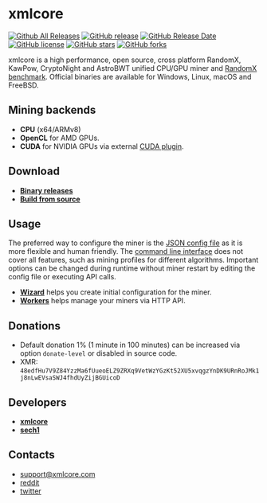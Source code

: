 # xmlcore

[![Github All Releases](https://img.shields.io/github/downloads/xmlcore/xmlcore/total.svg)](https://github.com/xmlcore/xmlcore/releases)
[![GitHub release](https://img.shields.io/github/release/xmlcore/xmlcore/all.svg)](https://github.com/xmlcore/xmlcore/releases)
[![GitHub Release Date](https://img.shields.io/github/release-date/xmlcore/xmlcore.svg)](https://github.com/xmlcore/xmlcore/releases)
[![GitHub license](https://img.shields.io/github/license/xmlcore/xmlcore.svg)](https://github.com/xmlcore/xmlcore/blob/master/LICENSE)
[![GitHub stars](https://img.shields.io/github/stars/xmlcore/xmlcore.svg)](https://github.com/xmlcore/xmlcore/stargazers)
[![GitHub forks](https://img.shields.io/github/forks/xmlcore/xmlcore.svg)](https://github.com/xmlcore/xmlcore/network)

xmlcore is a high performance, open source, cross platform RandomX, KawPow, CryptoNight and AstroBWT unified CPU/GPU miner and [RandomX benchmark](https://xmlcore.com/benchmark). Official binaries are available for Windows, Linux, macOS and FreeBSD.

## Mining backends
- **CPU** (x64/ARMv8)
- **OpenCL** for AMD GPUs.
- **CUDA** for NVIDIA GPUs via external [CUDA plugin](https://github.com/xmlcore/xmlcore-cuda).

## Download
* **[Binary releases](https://github.com/xmlcore/xmlcore/releases)**
* **[Build from source](https://xmlcore.com/docs/miner/build)**

## Usage
The preferred way to configure the miner is the [JSON config file](src/config.json) as it is more flexible and human friendly. The [command line interface](https://xmlcore.com/docs/miner/command-line-options) does not cover all features, such as mining profiles for different algorithms. Important options can be changed during runtime without miner restart by editing the config file or executing API calls.

* **[Wizard](https://xmlcore.com/wizard)** helps you create initial configuration for the miner.
* **[Workers](http://workers.xmlcore.info)** helps manage your miners via HTTP API.

## Donations
* Default donation 1% (1 minute in 100 minutes) can be increased via option `donate-level` or disabled in source code.
* XMR: `48edfHu7V9Z84YzzMa6fUueoELZ9ZRXq9VetWzYGzKt52XU5xvqgzYnDK9URnRoJMk1j8nLwEVsaSWJ4fhdUyZijBGUicoD`

## Developers
* **[xmlcore](https://github.com/xmlcore)**
* **[sech1](https://github.com/SChernykh)**

## Contacts
* support@xmlcore.com
* [reddit](https://www.reddit.com/user/xmlcore/)
* [twitter](https://twitter.com/xmlcore_dev)
